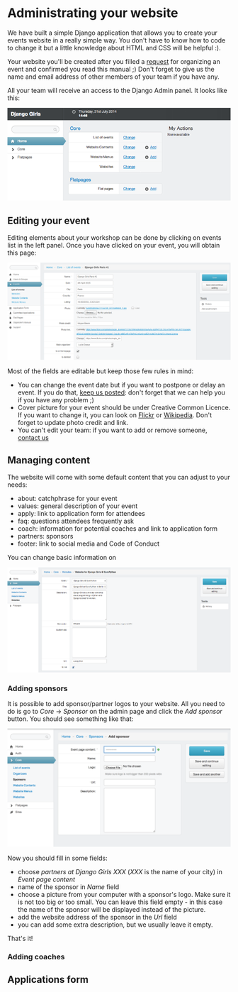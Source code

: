 # Administrating your website

We have built a simple Django application that allows you to create your events website in a really simple way. You don't have to know how to code to change it but a little knowledge about HTML and CSS will be helpful :).

Your website you'll be created after you filled a [request](https://djangogirls.org/organize/) for organizing an event and confirmed you read this manual ;)
Don't forget to give us the name and email address of other members of your team if you have any.

All your team will receive an access to the Django Admin panel. It looks like this:

![](images/1.png)

## Editing your event

Editing elements about your workshop can be done by clicking on events list in the left panel. Once you have clicked on your event, you will obtain this page:

![](images/4.png)

Most of the fields are editable but keep those few rules in mind:

* You can change the event date but if you want to postpone or delay an event. If you do that, [keep us posted](mailto:hello@djangogirls.com): don't forget that we can help you if you have any problem ;)
* Cover picture for your event should be under Creative Common Licence. If you want to change it, you can look on [Flickr](http://flickr.com/) or [Wikipedia](https://en.wikipedia.org/wiki/Main_Page). Don't forget to update photo credit and link.
* You can't edit your team: if you want to add or remove someone, [contact us](mailto:hello@djangogirls.com)

## Managing content

The website will come with some default content that you can adjust to your needs:

* about: catchphrase for your event
* values: general description of your event
* apply: link to application form for attendees
* faq: questions attendees frequently ask
* coach: information for potential coaches and link to application form
* partners: sponsors
* footer: link to social media and Code of Conduct



You can change basic information on 

![](images/2.png)



### Adding sponsors

It is possible to add sponsor/partner logos to your website. All you need to do is go to _Core_ -> _Sponsor_ on the admin page and click the _Add sponsor_ button. You should see something like that:

![](images/3.png)

Now you should fill in some fields:

* choose _partners at Django Girls XXX_ (_XXX_ is the name of your city) in _Event page content_
* name of the sponsor in _Name_ field
* choose a picture from your computer with a sponsor's logo. Make sure it is not too big or too small. You can leave this field empty - in this case the name of the sponsor will be displayed instead of the picture.
* add the website address of the sponsor in the _Url_ field
* you can add some extra description, but we usually leave it empty.

That's it!

### Adding coaches

## Applications form